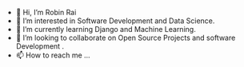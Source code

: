 - 👋 Hi, I’m Robin Rai
- 👀 I’m interested in Software Development and Data Science.
- 🌱 I’m currently learning Django and Machine Learning.
- 💞️ I’m looking to collaborate on Open Source Projects and software Development .
- 📫 How to reach me  ...

<!---
Robinrai2612/Robinrai2612 is a ✨ special ✨ repository because its `README.md` (this file) appears on your GitHub profile.
You can click the Preview link to take a look at your changes.
--->
